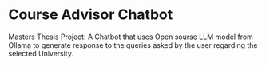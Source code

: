 # Course Advisor Chatbot
 Masters Thesis Project: A Chatbot that uses Open sourse LLM model from Ollama to generate response to the queries asked by the user regarding the selected University.
